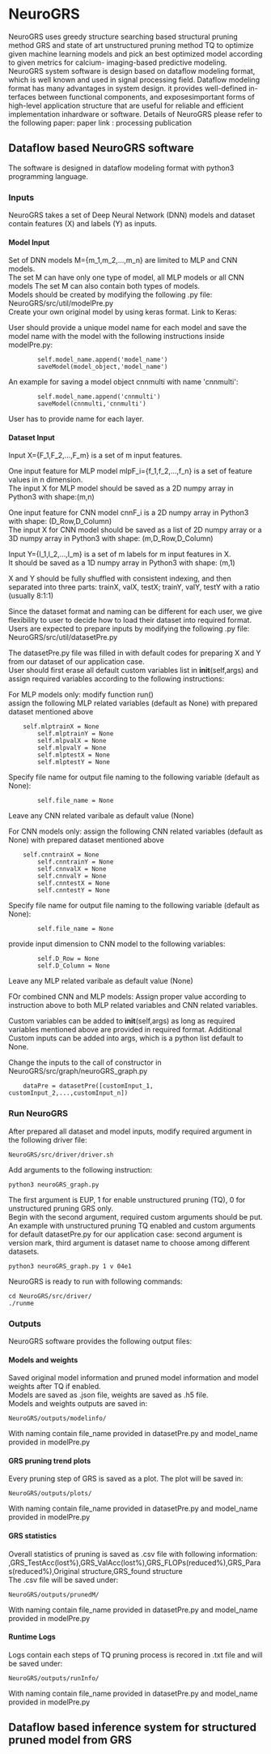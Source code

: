 # NeuroGRS
NeuroGRS uses greedy structure searching based structural pruning method GRS and
state of art unstructured pruning method TQ to optimize given machine learning 
models and pick an best optimized model according to given metrics for calcium-
imaging-based predictive modeling. NeuroGRS system software is design based on 
dataflow modeling format, which is well known and used in signal processing 
field. Dataflow modeling format has many advantages in system design.  it 
provides well-defined in-terfaces between functional components, and 
exposesimportant forms of high-level application structure that are useful 
for reliable and efficient implementation inhardware or software. Details of 
NeuroGRS please refer to the following paper:
paper link : processing publication  

## Dataflow based NeuroGRS software
The software is designed in dataflow modeling format with python3 programming language.   
### Inputs
NeuroGRS takes a set of Deep Neural Network (DNN) models and dataset contain features (X) and labels (Y) as inputs.  

#### Model Input
Set of DNN models M={m_1,m_2,...,m_n} are limited to MLP and CNN models.  
The set M can have only one type of model, all MLP models or all CNN models 
The set M can also contain both types of models.  
Models should be created by modifying the following .py file:  
NeuroGRS/src/util/modelPre.py  
Create your own original model by using keras format. 
Link to Keras:  

User should provide a unique model name for each model and save the model name with the model with the following instructions inside modelPre.py:  
```
        self.model_name.append('model_name')
        saveModel(model_object,'model_name')
```
An example for saving a model object cnnmulti with name 'cnnmulti':
```
        self.model_name.append('cnnmulti')
        saveModel(cnnmulti,'cnnmulti')
```
User has to provide name for each layer.  

#### Dataset Input
Input X={F_1,F_2,...,F_m} is a set of m input features.  

One input feature for MLP model mlpF_i={f_1,f_2,...,f_n} is a set of feature values in n dimension.  
The input X for MLP model should be saved as a 2D numpy array in Python3 with shape:(m,n)  

One input feature for CNN model cnnF_i is a 2D numpy array in Python3 with shape: (D_Row,D_Column)  
The input X for CNN model should be saved as a list of 2D numpy array or a 3D numpy array in Python3 with shape: (m,D_Row,D_Column)  

Input Y={l_1,l_2,...,l_m} is a set of m labels for m input features in X.  
It should be saved as a 1D numpy array in Python3 with shape: (m,1)  

X and Y should be fully shuffled with consistent indexing, and then separated into three parts: trainX, valX, testX; trainY, valY, testY with a ratio (usually 8:1:1)  

Since the dataset format and naming can be different for each user, we give flexibility to user to decide how to load their dataset into required format.  
Users are expected to prepare inputs by modifying the following .py file:  
NeuroGRS/src/util/datasetPre.py  

The datasetPre.py file was filled in with default codes for preparing X and Y from our dataset of our application case.  
User should first erase all default custom variables list in __init__(self,args) and assign required variables according to the following instructions:    

For MLP models only:
modify function run()  
assign the following MLP related variables (default as None) with prepared dataset mentioned above  
```
	self.mlptrainX = None
        self.mlptrainY = None
        self.mlpvalX = None
        self.mlpvalY = None
        self.mlptestX = None
        self.mlptestY = None
```
Specify file name for output file naming to the following variable (default as None):  
```
		self.file_name = None
```
Leave any CNN related varibale as default value (None)

For CNN models only:
assign the following CNN related variables (default as None) with prepared dataset mentioned above
```
	self.cnntrainX = None
        self.cnntrainY = None
        self.cnnvalX = None
        self.cnnvalY = None
        self.cnntestX = None
        self.cnntestY = None
```
Specify file name for output file naming to the following variable (default as None):
```
		self.file_name = None
```
provide input dimension to CNN model to the following variables:
```
        self.D_Row = None
        self.D_Column = None
```
Leave any MLP related varibale as default value (None)

FOr combined CNN and MLP models:
Assign proper value according to instruction above to both MLP related variables and CNN related variables.  

Custom variables can be added to __init__(self,args) as long as required variables mentioned above are provided in required format.
Additional Custom inputs can be added into args, which is a python list default to None.  

Change the inputs to the call of constructor in NeuroGRS/src/graph/neuroGRS_graph.py  
```
	dataPre = datasetPre([customInput_1, customInput_2,...,customInput_n])  
```

### Run NeuroGRS
After prepared all dataset and model inputs, modify required argument in the following driver file:  
```
NeuroGRS/src/driver/driver.sh
```
Add arguments to the following instruction:  
```
python3 neuroGRS_graph.py
```
The first argument is EUP, 1 for enable unstructured pruning (TQ), 0 for unstructured pruning GRS only.  
Begin with the second argument, required custom arguments should be put. 
An example with unstructured pruning TQ enabled and custom arguments for default datasetPre.py for our application case: 
second argument is version mark, third argument is dataset name to choose among different datasets.   
```
python3 neuroGRS_graph.py 1 v 04e1
```
NeuroGRS is ready to run with following commands:  
```
cd NeuroGRS/src/driver/
./runme 
```

### Outputs
NeuroGRS software provides the following output files:  
#### Models and weights
Saved original model information and pruned model information and model weights after TQ if enabled.  
Models are saved as .json file, weights are saved as .h5 file.  
Models and weights outputs are saved in:  
```
NeuroGRS/outputs/modelinfo/
```
With naming contain file_name provided in datasetPre.py and model_name provided in modelPre.py  
#### GRS pruning trend plots
Every pruning step of GRS is saved as a plot. 
The plot will be saved in:
```
NeuroGRS/outputs/plots/
```
With naming contain file_name provided in datasetPre.py and model_name provided in modelPre.py  
#### GRS statistics
Overall statistics of pruning is saved as .csv file with following information:  
,GRS_TestAcc(lost%),GRS_ValAcc(lost%),GRS_FLOPs(reduced%),GRS_Paras(reduced%),Original structure,GRS_found structure  
The .csv file will be saved under:  
```
NeuroGRS/outputs/prunedM/
```
With naming contain file_name provided in datasetPre.py and model_name provided in modelPre.py 
#### Runtime Logs
Logs contain each steps of TQ pruning process is recored in .txt file and will be saved under:  
```
NeuroGRS/outputs/runInfo/
```
With naming contain file_name provided in datasetPre.py and model_name provided in modelPre.py 


## Dataflow based inference system for structured pruned model from GRS
